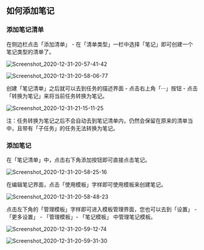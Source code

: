 ## 如何添加笔记



### 添加笔记清单

在侧边栏点击「添加清单」 - 在「清单类型」一栏中选择「笔记」即可创建一个笔记类型的清单了。

![Screenshot_2020-12-31-20-57-41-42](/Users/aechchow/Documents/GitHub/guide-dd/images/android/117.png)

![Screenshot_2020-12-31-20-58-06-77](/Users/aechchow/Documents/GitHub/guide-dd/images/android/118.png)

创建「笔记清单」之后就可以去到任务的描述界面 - 点击右上角「···」按钮 -  点击「转换为笔记」来将当前任务转换为笔记。

![Screenshot_2020-12-31-21-15-11-25](/Users/aechchow/Documents/GitHub/guide-dd/images/android/119.png)

注：任务转换为笔记之后不会自动去到笔记清单内，仍然会保留在原来的清单当中，且带有「子任务」的任务无法转换为笔记。



### 添加笔记

在「笔记清单」中，点击右下角添加按钮即可直接点击笔记。

![Screenshot_2020-12-31-20-58-25-16](/Users/aechchow/Documents/GitHub/guide-dd/images/android/120.png)

在编辑笔记界面，点击「使用模板」字样即可使用模板来创建笔记。

![Screenshot_2020-12-31-20-58-48-23](/Users/aechchow/Documents/GitHub/guide-dd/images/android/121.png)

点击左下角的「管理模板」字样即可进入模板管理界面，您也可以去到「设置」 - 「更多设置」 - 「管理模板」- 「笔记模板」 中管理笔记模板。

![Screenshot_2020-12-31-20-59-12-74](/Users/aechchow/Documents/GitHub/guide-dd/images/android/122.png)

![Screenshot_2020-12-31-20-59-31-30](/Users/aechchow/Documents/GitHub/guide-dd/images/android/123.png)
